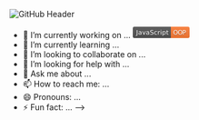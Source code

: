 ![GitHub Header](https://user-images.githubusercontent.com/66330433/111673111-04a93c00-87f1-11eb-839f-6586c39b1a9d.png)



- 🔭 I’m currently working on ...
  <svg xmlns="http://www.w3.org/2000/svg" xmlns:xlink="http://www.w3.org/1999/xlink" width="100" height="20" role="img" aria-label="JavaScript: OOP"><title>JavaScript: OOP</title><linearGradient id="s" x2="0" y2="100%"><stop offset="0" stop-color="#bbb" stop-opacity=".1"/><stop offset="1" stop-opacity=".1"/></linearGradient><clipPath id="r"><rect width="100" height="20" rx="3" fill="#fff"/></clipPath><g clip-path="url(#r)"><rect width="67" height="20" fill="#555"/><rect x="67" width="33" height="20" fill="#fe7d37"/><rect width="100" height="20" fill="url(#s)"/></g><g fill="#fff" text-anchor="middle" font-family="Verdana,Geneva,DejaVu Sans,sans-serif" text-rendering="geometricPrecision" font-size="110"><text aria-hidden="true" x="345" y="150" fill="#010101" fill-opacity=".3" transform="scale(.1)" textLength="570">JavaScript</text><text x="345" y="140" transform="scale(.1)" fill="#fff" textLength="570">JavaScript</text><text aria-hidden="true" x="825" y="150" fill="#010101" fill-opacity=".3" transform="scale(.1)" textLength="230">OOP</text><text x="825" y="140" transform="scale(.1)" fill="#fff" textLength="230">OOP</text></g></svg>
- 🌱 I’m currently learning ...
- 👯 I’m looking to collaborate on ...
- 🤔 I’m looking for help with ...
- 💬 Ask me about ...
- 📫 How to reach me: ...
- 😄 Pronouns: ...
- ⚡ Fun fact: ...
-->
